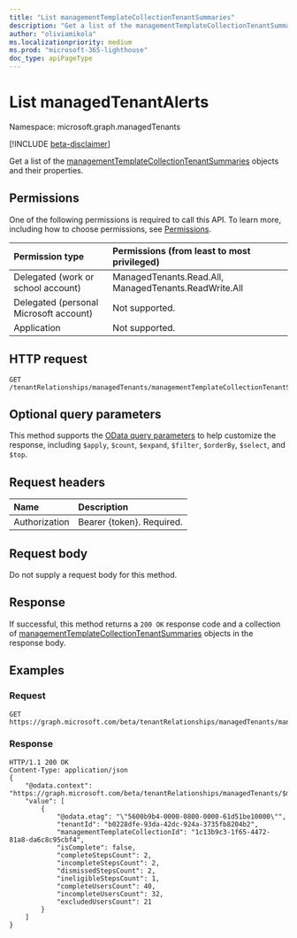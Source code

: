```yaml
---
title: "List managementTemplateCollectionTenantSummaries"
description: "Get a list of the managementTemplateCollectionTenantSummaries objects and their properties."
author: "oliviamikola"
ms.localizationpriority: medium
ms.prod: "microsoft-365-lighthouse"
doc_type: apiPageType
---
```


# List managedTenantAlerts
Namespace: microsoft.graph.managedTenants

[!INCLUDE [beta-disclaimer](../../includes/beta-disclaimer.md)]

Get a list of the [managementTemplateCollectionTenantSummaries](../resources/managedtenants-managementtemplatecollectiontenantsummary.md) objects and their properties.

## Permissions
One of the following permissions is required to call this API. To learn more, including how to choose permissions, see [Permissions](/graph/permissions-reference).

|Permission type|Permissions (from least to most privileged)|
|:---|:---|
|Delegated (work or school account)|ManagedTenants.Read.All, ManagedTenants.ReadWrite.All|
|Delegated (personal Microsoft account)|Not supported.|
|Application|Not supported.|

## HTTP request

<!-- {
  "blockType": "ignored"
}
-->
``` http
GET /tenantRelationships/managedTenants/managementTemplateCollectionTenantSummaries
```

## Optional query parameters
This method supports the [OData query parameters](/graph/query-parameters) to help customize the response, including `$apply`, `$count`, `$expand`, `$filter`, `$orderBy`, `$select`, and `$top`.

## Request headers
|Name|Description|
|:---|:---|
|Authorization|Bearer {token}. Required.|

## Request body
Do not supply a request body for this method.

## Response

If successful, this method returns a `200 OK` response code and a collection of [managementTemplateCollectionTenantSummaries](../resources/managedtenants-managementtemplatecollectiontenantsummary.md) objects in the response body.

## Examples

### Request

``` http
GET https://graph.microsoft.com/beta/tenantRelationships/managedTenants/managementTemplateCollectionTenantSummaries
```

### Response
<!-- {
  "blockType": "response",
  "truncated": true,
  "@odata.type": "Collection(microsoft.graph.managedTenants.managementTemplateCollectionTenantSummaries)"
}
-->
``` http
HTTP/1.1 200 OK
Content-Type: application/json
{
    "@odata.context": "https://graph.microsoft.com/beta/tenantRelationships/managedTenants/$metadata#managementTemplateCollectionTenantSummary",
    "value": [
        {
            "@odata.etag": "\"5600b9b4-0000-0800-0000-61d51be10000\"",
			"tenantId": "b0228dfe-93da-42dc-924a-3735fb8204b2",
			"managementTemplateCollectionId": "1c13b9c3-1f65-4472-81a8-da6c8c95cbf4",
            "isComplete": false,
			"completeStepsCount": 2,
			"incompleteStepsCount": 2,
			"dismissedStepsCount": 2,
			"ineligibleStepsCount": 1,
			"completeUsersCount": 40,
			"incompleteUsersCount": 32,
			"excludedUsersCount": 21
        }
    ]
}
```
